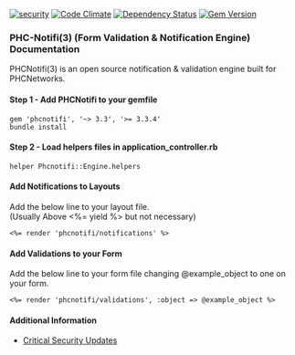 [![security](https://hakiri.io/github/PHCNetworks/phc-notifi/master.svg)](https://hakiri.io/github/PHCNetworks/phc-notifi/master)
[![Code Climate](https://codeclimate.com/github/PHCNetworks/phc-notifi/badges/gpa.svg)](https://codeclimate.com/github/PHCNetworks/phc-notifi)
[![Dependency Status](https://gemnasium.com/badges/github.com/PHCNetworks/phc-notifi.svg)](https://gemnasium.com/github.com/PHCNetworks/phc-notifi)
[![Gem Version](https://badge.fury.io/rb/phcnotifi.svg)](https://badge.fury.io/rb/phcnotifi)  
    
### PHC-Notifi(3) (Form Validation & Notification Engine) Documentation
PHCNotifi(3) is an open source notification & validation engine built for PHCNetworks.  
  
#### Step 1 - Add PHCNotifi to your gemfile  
    
	gem 'phcnotifi', '~> 3.3', '>= 3.3.4'
	bundle install
  
#### Step 2 - Load helpers files in application_controller.rb   
  
	helper Phcnotifi::Engine.helpers
  
#### Add Notifications to Layouts
Add the below line to your layout file.  
(Usually Above <%= yield %> but not necessary)
  
	<%= render 'phcnotifi/notifications' %>
  
#### Add Validations to your Form
Add the below line to your form file changing @example_object to one on your form.  

	<%= render 'phcnotifi/validations', :object => @example_object %>
  
#### Additional Information

- [Critical Security Updates](https://github.com/PHCNetworks/phc-notifi/wiki/Critical-Security-Updates)
  